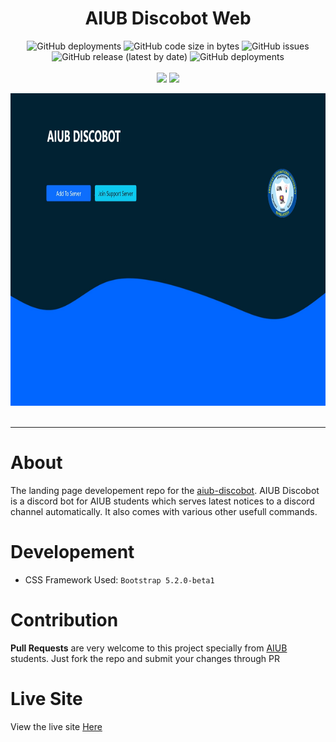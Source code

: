 <h1 align="center">AIUB Discobot Web</h1>

<p align="center">
<img alt="GitHub deployments" src="https://img.shields.io/github/deployments/abir-tx/aiub-discobot.web/github-pages?label=GitHub%20Pages&logo=github&style=for-the-badge">
<img alt="GitHub code size in bytes" src="https://img.shields.io/github/languages/code-size/abir-tx/aiub-discobot.web?style=for-the-badge">
<img alt="GitHub issues" src="https://img.shields.io/github/issues/abir-tx/aiub-discobot.web?logo=github&style=for-the-badge">
<img alt="GitHub release (latest by date)" src="https://img.shields.io/github/v/release/abir-tx/aiub-discobot.web?style=for-the-badge">
<img alt="GitHub deployments" src="https://img.shields.io/github/deployments/abir-tx/aiub-discobot.web/preview?label=Developement&logo=git&style=for-the-badge">
<br>
<br>
<img src="https://github.com/Abir-Tx/aiub-discobot.web/actions/workflows/codeql-analysis.yml/badge.svg">
<img src="https://github.com/Abir-Tx/aiub-discobot.web/actions/workflows/release-drafter.yml/badge.svg">
</p>
<img src="../res/images/aiub-discobot-website-by-Mushfiqur-Rahman-Abir.jpeg" height="500vh" width="1000vw" alt="AIUB Discobot Official Website Screenshot Built By Mushfiqur Rahman Abir">

<br>
<br>
<hr>

# About
The landing page developement repo for the [aiub-discobot](https://www.google.com/search?q=aiub+discobot&sxsrf=ALiCzsbDLWoh_WP0U2oXEVqTsHqpRSBv8g%3A1654705282035&source=hp&ei=gcygYsnCPKeeseMPsfmgiA0&iflsig=AJiK0e8AAAAAYqDakhLoCJPKt40hzGeApvnHlFFX9Gk9&oq=aiub+di&gs_lcp=Cgdnd3Mtd2l6EAMYADIECCMQJzIECCMQJzIECCMQJzIFCAAQgAQyBQgAEIAEMgUIABCABDIFCAAQgAQyBQgAEIAEMgYIABAeEBYyBggAEB4QFjoLCC4QgAQQsQMQgwE6CwgAEIAEELEDEIMBOgUILhCABDoLCC4QgAQQxwEQrwFQAFi9CGD_D2gAcAB4AIABngKIAZwHkgEFMC4xLjOYAQCgAQE&sclient=gws-wiz). AIUB Discobot is a discord bot for AIUB students which serves latest notices to a discord channel automatically. It also comes with various other usefull commands. 


# Developement

- CSS Framework Used: `Bootstrap 5.2.0-beta1`

# Contribution

**Pull Requests** are very welcome to this project specially from [AIUB](https://aiub.edu) students. Just fork the repo and submit your changes through PR


# Live Site

View the live site [Here](https://aiub-discobot.vercel.app)
